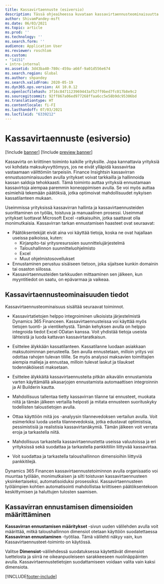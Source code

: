 ```yaml
---
title: Kassavirtaennuste (esiversio)
description: Tässä ohjeaiheessa kuvataan kassavirtaennusteominaisuutta.
author: ShivamPandey-msft
ms.date: 06/03/2021
ms.topic: article
ms.prod: ''
ms.technology: ''
ms.search.form: ''
audience: Application User
ms.reviewer: roschlom
ms.custom:
- "14151"
- intro-internal
ms.assetid: 3d43ba40-780c-459a-a66f-9a01d556e674
ms.search.region: Global
ms.author: shpandey
ms.search.validFrom: 2020-05-19
ms.dyn365.ops.version: AX 10.0.12
ms.openlocfilehash: 3f16c8471123969443af52ff9bed7fc017b8e9c2
ms.sourcegitcommit: 92ff867a06ed977268ffaa6cc5e58b9dc95306bd
ms.translationtype: HT
ms.contentlocale: fi-FI
ms.lasthandoff: 07/03/2021
ms.locfileid: "6339212"
---
```

# <a name="cash-flow-forecast-preview"></a>Kassavirtaennuste (esiversio)

[!include [banner](../includes/banner.md)]
[!include [preview banner](../includes/preview-banner.md)]

Kassavirta on kriittinen toiminto kaikille yrityksille. Jopa kannattavia yrityksiä voi kohdata maksukyvyttömyys, jos ne eivät ylläpidä kassavirtaa vastaamaan välittömiin tarpeisiin. Finance Insightsin kassavirran ennustusominaisuuden avulla yritykset voivat tarkkailla ja hallinnoida kassan saldoja tehokkaasti. Tämä toiminto auttaa yrityksiä ennustamaan kassavirtoja aiempaa paremmin koneoppimisen avulla. Se voi myös auttaa esimiehiä tekemään päätöksiä, jotka optimoivat mahdollisuudet nykyisen kassatilanteen mukaan. 

Useimmissa yrityksissä kassavirran hallinta ja kassavirtaennusteiden suorittaminen on työläs, toistuva ja manuaalinen prosessi. Useimmat yritykset luottavat Microsoft Excel -ratkaisuihin, jotka saattavat olla monimutkaisia. Kassavirran tarkan ennustamisen haasteet ovat seuraavat:

- Päätöksentekijät eivät aina voi käyttää tietoja, koska ne ovat hajallaan useissa paikoissa, kuten: 
  - Kirjanpito-tai yritysresurssien suunnittelujärjestelmä
  - Taloushallinnon suunnitteluohjelmisto
  - Excel
  - Muut ohjelmistosovellukset 
- Ennustaminen perustuu sisäiseen tietoon, joka sijaitsee kunkin domainin tai osaston siilossa.
- Kassavirtaennusteiden tarkkuuden mittaaminen sen jälkeen, kun myyntitiedot on saatu, on epävarmaa ja vaikeaa.
    
## <a name="details-of-the-cash-flow-forecasts-capability"></a>Kassavirtaennusteominaisuuden tiedot
Kassavirtaennusteominaisuus sisältää seuraavat toiminnot. 

- Kassavirtatietojen helppo integroiminen ulkoisista järjestelmistä Dynamics 365 Financeen. Kassavirtaennusteissa voi käyttää myös tietojen tuonti- ja vientikehystä. Tämän kehyksen avulla on helppo integroida tiedot Excel ODatan kanssa. Voit yhdistää tietoja useista lähteistä ja luoda kattavan kassavirtaratkaisun. 

- Esittelee älykkään kassatilanteen. Kassatilanne luodaan asiakkaan maksutoiminnan perusteella. Sen avulla ennustetaan, milloin yritys voi odottaa rahojen tulevan tilille. Se myös analysoi maksavien toimittajien aiempia malleja ja ennustaa, milloin tulevat laskut ja tilaukset todennäköisesti maksetaan. 

- Esittelee älykkäitä kassavirtaennusteita pitkän aikavälin ennustamista varten käyttämällä aikasarjojen ennustamista automaattisen integroinnin ja AI Builderin kautta.

- Mahdollisuus tallentaa tietty kassavirran tilanne tai ennusteet, muokata niitä ja tämän jälkeen vertailla helposti ja mitata ennusteen suorituskyky todellisten taloustietojen avulla.

- Ottaa käyttöön mitä jos -analyysin tilannevedoksen vertailun avulla. Voit esimerkiksi luoda useita tilannevedoksia, jotka edustavat optimistisia, pessimistisiä ja realistisia kassavirtanäkymiä. Tämän jälkeen voit verrata eroja ja tarkastella niitä.

- Mahdollisuus tarkastella kassavirtaennustetta useissa valuutoissa ja eri yrityksissä sekä suodattaa ja tarkastella pankkitiliin liittyvää kassavirtaa. 

- Voit suodattaa ja tarkastella taloushallinnon dimensioihin liittyviä pankkitilejä.

Dynamics 365 Financen kassavirtaennustetoiminnon avulla organisaatio voi muuntaa työlään, monimutkaisen ja silti toistuvan kassavirtaennusteen yksinkertaiseksi, automatisoiduksi prosessiksi. Kassavirtaennusteen työläimpien kohtien automatisointi mahdollistaa kriittiseen päätöksentekoon keskittymisen ja haluttujen tulosten saamisen.

## <a name="setting-up-dimensions-for-cash-flow-forecasting"></a>Kassavirran ennustamisen dimensioiden määrittäminen
**Kassavirran ennustamisen määritykset** -sivun uuden välilehden avulla voit määrittää, mitkä taloushallinnon dimensiot otetaan käyttöön suodatettaessa **Kassavirran ennustaminen** -työtilaa. Tämä välilehti näkyy vain, kun Kassavirtaennusteet-toiminto on käytössä. 

Valitse **Dimensiot**-välilehdessä suodatuksessa käytettävät dimensiot luettelosta ja siirrä ne oikeanpuoleiseen sarakkeeseen nuolinäppäinten avulla. Kassavirtaennustetietojen suodattamiseen voidaan valita vain kaksi dimensiota. 

[!INCLUDE[footer-include](../../includes/footer-banner.md)]

